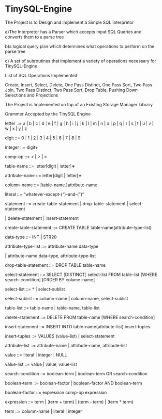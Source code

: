 # TinySQL-Engine
The Project is to Design and Implement a Simple SQL Interpretor

a)The Interpretor has a Parser which accepts Input SQL Queries and converts them to a parse tree

b)a logical query plan which determines what operations to perform on the parse tree

c) A set of subroutines that implement a variety of operations necessary for TinySQL-Engine

List of SQL Operations Implemented

Create, Insert, Select, Delete, One Pass Distinct, One Pass Sort, Two Pass Join, Two Pass Distinct, Two Pass Sort, Drop Table,
Pushing Down Selections and Projections

The Project is Implemented on top of an Existing Storage Manager Library




Grammer Accepted by the TinySQL Engine

letter ::= a | b | c | d | e | f | g | h | i | j | k | l | m | n | o | p | q | r
| s | t | u | v | w | x | y | z

digit ::= 0 | 1 | 2 | 3 | 4 | 5 | 6 | 7 | 8 | 9

integer ::= digit+

comp-op ::= < | > | =

table-name ::= letter[digit | letter]∗

attribute-name ::= letter[digit | letter]∗

column-name ::= [table-name.]attribute-name

literal ::= “whatever-except-(“)-and-(”)”

statement ::= create-table-statement | drop-table-statement | select-statement

| delete-statement | insert-statement

create-table-statement ::= CREATE TABLE table-name(attribute-type-list)

data-type ::= INT | STR20

attribute-type-list ::= attribute-name data-type

| attribute-name data-type, attribute-type-list

drop-table-statement ::= DROP TABLE table-name

select-statement ::= SELECT [DISTINCT] select-list
FROM table-list
[WHERE search-condition]
[ORDER BY colume-name]

select-list ::= * | select-sublist

select-sublist ::= column-name | column-name, select-sublist

table-list ::= table-name | table-name, table-list

delete-statement ::= DELETE FROM table-name [WHERE search-condition]

insert-statement ::= INSERT INTO table-name(attribute-list) insert-tuples

insert-tuples ::= VALUES (value-list) | select-statement

attribute-list ::= attribute-name | attribute-name, attribute-list

value ::= literal | integer | NULL

value-list ::= value | value, value-list

search-condition ::= boolean-term | boolean-term OR search-condition

boolean-term ::= boolean-factor | boolean-factor AND boolean-term

boolean-factor ::= expression comp-op expression

expression ::= term | (term + term) | (term - term) | (term * term)

term ::= column-name | literal | integer
